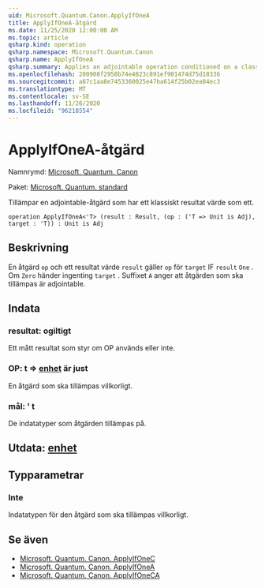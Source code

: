 ```yaml
---
uid: Microsoft.Quantum.Canon.ApplyIfOneA
title: ApplyIfOneA-åtgärd
ms.date: 11/25/2020 12:00:00 AM
ms.topic: article
qsharp.kind: operation
qsharp.namespace: Microsoft.Quantum.Canon
qsharp.name: ApplyIfOneA
qsharp.summary: Applies an adjointable operation conditioned on a classical result value being one.
ms.openlocfilehash: 200908f2958b74e4823c891ef901474d75d18336
ms.sourcegitcommit: a87c1aa8e7453360025e47ba614f25b02ea84ec3
ms.translationtype: MT
ms.contentlocale: sv-SE
ms.lasthandoff: 11/26/2020
ms.locfileid: "96218554"
---
```

# <a name="applyifonea-operation"></a>ApplyIfOneA-åtgärd

Namnrymd: [Microsoft. Quantum. Canon](xref:Microsoft.Quantum.Canon)

Paket: [Microsoft. Quantum. standard](https://nuget.org/packages/Microsoft.Quantum.Standard)


Tillämpar en adjointable-åtgärd som har ett klassiskt resultat värde som ett.

```qsharp
operation ApplyIfOneA<'T> (result : Result, (op : ('T => Unit is Adj), target : 'T)) : Unit is Adj
```


## <a name="description"></a>Beskrivning

En åtgärd `op` och ett resultat värde `result` gäller `op` för `target` IF `result` `One` . Om `Zero` händer ingenting `target` .
Suffixet `A` anger att åtgärden som ska tillämpas är adjointable.

## <a name="input"></a>Indata

### <a name="result--__invalidresult__"></a>resultat: __ogiltigt <Result>__

Ett mått resultat som styr om OP används eller inte.


### <a name="op--t--unit--is-adj"></a>OP: t => [enhet](xref:microsoft.quantum.lang-ref.unit)  är just

En åtgärd som ska tillämpas villkorligt.


### <a name="target--t"></a>mål: ' t

De indatatyper som åtgärden tillämpas på.



## <a name="output--unit"></a>Utdata: [enhet](xref:microsoft.quantum.lang-ref.unit)



## <a name="type-parameters"></a>Typparametrar

### <a name="t"></a>Inte

Indatatypen för den åtgärd som ska tillämpas villkorligt.

## <a name="see-also"></a>Se även

- [Microsoft. Quantum. Canon. ApplyIfOneC](xref:Microsoft.Quantum.Canon.ApplyIfOneC)
- [Microsoft. Quantum. Canon. ApplyIfOneA](xref:Microsoft.Quantum.Canon.ApplyIfOneA)
- [Microsoft. Quantum. Canon. ApplyIfOneCA](xref:Microsoft.Quantum.Canon.ApplyIfOneCA)